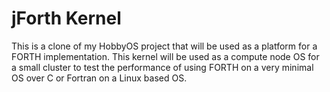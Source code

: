 jForth Kernel
============
This is a clone of my HobbyOS project that will be used as a platform for a FORTH implementation. This kernel will be used as a compute node OS for a small cluster to test the performance of using FORTH on a very minimal OS over C or Fortran on a Linux based OS.
